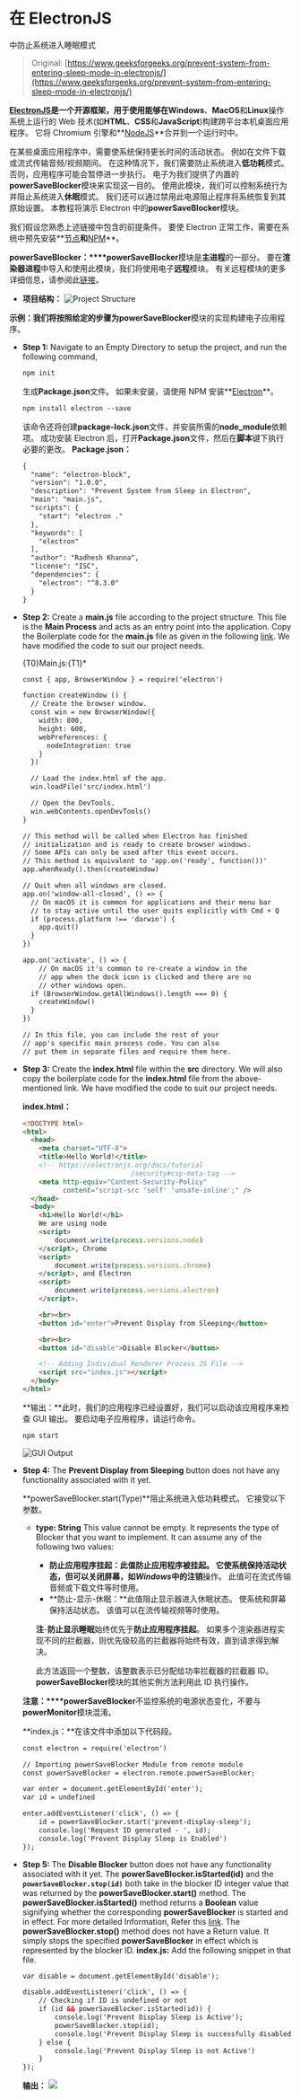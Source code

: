 # 在 ElectronJS

中防止系统进入睡眠模式

> Original: [https://www.geeksforgeeks.org/prevent-system-from-entering-sleep-mode-in-electronjs/](https://www.geeksforgeeks.org/prevent-system-from-entering-sleep-mode-in-electronjs/)

**[ElectronJS](https://www.geeksforgeeks.org/introduction-to-electronjs/)**是一个开源框架，用于使用能够在**Windows**、**MacOS**和**Linux**操作系统上运行的 Web 技术(如**HTML**、**CSS**和**JavaScript**)构建跨平台本机桌面应用程序。 它将 Chromium 引擎和**[NodeJS](https://www.geeksforgeeks.org/introduction-to-nodejs/)**合并到一个运行时中。

在某些桌面应用程序中，需要使系统保持更长时间的活动状态。 例如在文件下载或流式传输音频/视频期间。 在这种情况下，我们需要防止系统进入**低功耗**模式。 否则，应用程序可能会暂停进一步执行。 电子为我们提供了内置的**powerSaveBlocker**模块来实现这一目的。 使用此模块，我们可以控制系统行为并阻止系统进入**休眠**模式。 我们还可以通过禁用此电源阻止程序将系统恢复到其原始设置。 本教程将演示 Electron 中的**powerSaveBlocker**模块。

我们假设您熟悉上述链接中包含的前提条件。 要使 Electron 正常工作，需要在系统中预先安装**[节点](https://www.geeksforgeeks.org/introduction-to-nodejs/)**和**[NPM](https://www.geeksforgeeks.org/node-js-npm-node-package-manager/)**。

**powerSaveBlocker：****powerSaveBlocker**模块是**主进程**的一部分。 要在**渲染器进程**中导入和使用此模块，我们将使用电子**远程**模块。 有关远程模块的更多详细信息，请参阅此[链接](https://www.electronjs.org/docs/api/remote)。

*   **项目结构：**
    ![Project Structure](img/11e9ba807ba34f678d66c15637d6a9b0.png)

**示例：**我们将按照给定的步骤为**powerSaveBlocker**模块的实现构建电子应用程序。

*   **Step 1:** Navigate to an Empty Directory to setup the project, and run the following command,

    ```html
    npm init
    ```

    生成**Package.json**文件。 如果未安装，请使用 NPM 安装**[Electron](https://www.geeksforgeeks.org/introduction-to-electronjs/)**。

    ```html
    npm install electron --save
    ```

    该命令还将创建**package-lock.json**文件，并安装所需的**node_module**依赖项。 成功安装 Electron 后，打开**Package.json**文件，然后在**脚本**键下执行必要的更改。
    **Package.json：**

    ```html
    {
      "name": "electron-block",
      "version": "1.0.0",
      "description": "Prevent System from Sleep in Electron",
      "main": "main.js",
      "scripts": {
        "start": "electron ."
      },
      "keywords": [
        "electron"
      ],
      "author": "Radhesh Khanna",
      "license": "ISC",
      "dependencies": {
        "electron": "^8.3.0"
      }
    }

    ```

*   **Step 2:** Create a **main.js** file according to the project structure. This file is the **Main Process** and acts as an entry point into the application. Copy the Boilerplate code for the **main.js** file as given in the following [link](https://www.electronjs.org/docs/tutorial/first-app#electron-development-in-a-nutshell). We have modified the code to suit our project needs.

    {T0}Main.js:{T1}*

    ```html
    const { app, BrowserWindow } = require('electron')

    function createWindow () {
      // Create the browser window.
      const win = new BrowserWindow({
        width: 800,
        height: 600,
        webPreferences: {
          nodeIntegration: true
        }
      })

      // Load the index.html of the app.
      win.loadFile('src/index.html')

      // Open the DevTools.
      win.webContents.openDevTools()
    }

    // This method will be called when Electron has finished
    // initialization and is ready to create browser windows.
    // Some APIs can only be used after this event occurs.
    // This method is equivalent to 'app.on('ready', function())'
    app.whenReady().then(createWindow)

    // Quit when all windows are closed.
    app.on('window-all-closed', () => {
      // On macOS it is common for applications and their menu bar
      // to stay active until the user quits explicitly with Cmd + Q
      if (process.platform !== 'darwin') {
        app.quit()
      }
    })

    app.on('activate', () => {
        // On macOS it's common to re-create a window in the 
        // app when the dock icon is clicked and there are no 
        // other windows open.
      if (BrowserWindow.getAllWindows().length === 0) {
        createWindow()
      }
    })

    // In this file, you can include the rest of your 
    // app's specific main process code. You can also 
    // put them in separate files and require them here.
    ```

*   **Step 3:** Create the **index.html** file within the **src** directory. We will also copy the boilerplate code for the **index.html** file from the above-mentioned link. We have modified the code to suit our project needs.

    **index.html：**

    ```html
    <!DOCTYPE html>
    <html>
      <head>
        <meta charset="UTF-8">
        <title>Hello World!</title>
        <!-- https://electronjs.org/docs/tutorial
                               /security#csp-meta-tag -->
        <meta http-equiv="Content-Security-Policy" 
              content="script-src 'self' 'unsafe-inline';" />
      </head>
      <body>
        <h1>Hello World!</h1>
        We are using node 
        <script>
            document.write(process.versions.node)
        </script>, Chrome 
        <script>
            document.write(process.versions.chrome)
        </script>, and Electron 
        <script>
            document.write(process.versions.electron)
        </script>.

        <br><br>
        <button id="enter">Prevent Display from Sleeping</button>

        <br><br>
        <button id="disable">Disable Blocker</button>

        <!-- Adding Individual Renderer Process JS File -->
        <script src="index.js"></script>
      </body>
    </html>
    ```

    **输出：**此时，我们的应用程序已经设置好，我们可以启动该应用程序来检查 GUI 输出。 要启动电子应用程序，请运行命令。

    ```html
    npm start
    ```

    ![GUI Output](img/6cad6a49e74271ca014ce290c86e3b65.png)

*   **Step 4:** The **Prevent Display from Sleeping** button does not have any functionality associated with it yet.

    **powerSaveBlocker.start(Type)**阻止系统进入低功耗模式。 它接受以下参数。

    *   **type: String** This value cannot be empty. It represents the type of Blocker that you want to implement. It can assume any of the following two values:
        *   **防止应用程序挂起：**此值防止应用程序被挂起。 它使系统保持活动状态，但可以关闭屏幕，如*Windows*中的**注销**操作。 此值可在流式传输音频或下载文件等时使用。
        *   **防止-显示-休眠：**此值阻止显示器进入休眠状态。 使系统和屏幕保持活动状态。 该值可以在流传输视频等时使用。

        **注**-**防止显示睡眠**始终优先于**防止应用程序挂起**。 如果多个渲染器进程实现不同的拦截器，则优先级较高的拦截器将始终有效，直到请求得到解决。

        此方法返回一个整数，该整数表示已分配给功率拦截器的拦截器 ID。 **powerSaveBlocker**模块的其他实例方法利用此 ID 执行操作。

    **注意：****powerSaveBlocker**不监控系统的电源状态变化，不要与**powerMonitor**模块混淆。

    **index.js：**在该文件中添加以下代码段。

    ```html
    const electron = require('electron')

    // Importing powerSaveBlocker Module from remote module
    const powerSaveBlocker = electron.remote.powerSaveBlocker;

    var enter = document.getElementById('enter');
    var id = undefined

    enter.addEventListener('click', () => {
        id = powerSaveBlocker.start('prevent-display-sleep');
        console.log('Request ID generated - ', id);
        console.log('Prevent Display Sleep is Enabled')
    });
    ```

*   **Step 5:** The **Disable Blocker** button does not have any functionality associated with it yet. The **powerSaveBlocker.isStarted(id)** and the **`powerSaveBlocker.stop(id)`** both take in the blocker ID integer value that was returned by the **powerSaveBlocker.start()** method. The **powerSaveBlocker.isStarted()** method returns a **Boolean** value signifying whether the corresponding **powerSaveBlocker** is started and in effect. For more detailed Information, Refer this [link](https://www.electronjs.org/docs/api/power-save-blocker#powersaveblockerisstartedid). The **powerSaveBlocker.stop()** method does not have a Return value. It simply stops the specified **powerSaveBlocker** in effect which is represented by the blocker ID.
    **index.js:** Add the following snippet in that file.

    ```html
    var disable = document.getElementById('disable');

    disable.addEventListener('click', () => {
        // Checking if ID is undefined or not
        if (id && powerSaveBlocker.isStarted(id)) {
            console.log('Prevent Display Sleep is Active');
            powerSaveBlocker.stop(id);
            console.log('Prevent Display Sleep is successfully disabled');
        } else {
            console.log('Prevent Display Sleep is not Active')
        }
    });
    ```

    **输出：**
    ![](img/562f8e70deae2cad35492b6e0a05e253.png)